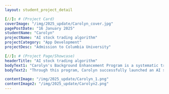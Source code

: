 ```yaml
---
layout: student_project_detail

[//]: # (Project Card)
coverImage: "/img/2025_update/Carolyn_cover.jpg"
pagePostDate: "16 January 2025"
studentName: "Carolyn"
projectName: "AI stock trading algorithm"
projectCategory: "App Development"
projectDesc: "Admission to Columbia University"

[//]: # (Project Page/Showcase)
headerTitle: "AI stock trading algorithm"
bodyText1: "Carolyn's Background Enhancement Program is a systematic training program designed to integrate hands-on science and technology skills with innovation. Starting from 5th grade, the program covers Lego robotics, app development, Python programming, AI fundamentals, and USACO competitions; in 10th and 11th grades, the program focuses on research paper writing, tech competitions, patenting of AI models, and development of stock trading platforms, forging the students' academic and practical skills."
bodyText2: "Through this program, Carolyn successfully launched an AI stock trading algorithm in 11th grade, laying a solid foundation for her advancement to Wall Street, and eventually gained early admission to Columbia University's CS program, which fully demonstrates the program's excellent results in cultivating top technological talents."

contentImage: "/img/2025_update/Carolyn_1.png"
contentImage2: "/img/2025_update/Carolyn2.png"
---
```

